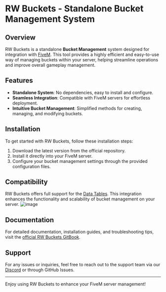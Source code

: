 # RW Buckets - Standalone Bucket Management System

## Overview

RW Buckets is a standalone **Bucket Management** system designed for integration with [FiveM](https://fivem.net/). This tool provides a highly efficient and easy-to-use way of managing buckets within your server, helping streamline operations and improve overall gameplay management.

## Features

- **Standalone System**: No dependencies, easy to install and configure.
- **Seamless Integration**: Compatible with FiveM servers for effortless deployment.
- **Intuitive Bucket Management**: Simplified methods for creating, managing, and modifying buckets.

## Installation

To get started with RW Buckets, follow these installation steps:

1. Download the latest version from the official repository.
2. Install it directly into your FiveM server.
3. Configure your bucket management settings through the provided configuration files.

## Compatibility

RW Buckets offers full support for the [Data Tables](https://infinity-pulse.tebex.io/package/6750416). This integration enhances the functionality and scalability of bucket management on your server.
![image](https://github.com/user-attachments/assets/0e51e444-6c64-4e69-85a2-a4bb7018b0b1)


## Documentation

For detailed documentation, installation guides, and troubleshooting tips, visit the [official RW Buckets GitBook](https://royalewind.gitbook.io/fivem-1/rw_buckets).

## Support

For any issues or inquiries, feel free to reach out to the support team via our [Discord](https://discord.gg/T8b8q7ZN8b) or through GitHub Issues.

---

Enjoy using RW Buckets to enhance your FiveM server management!
